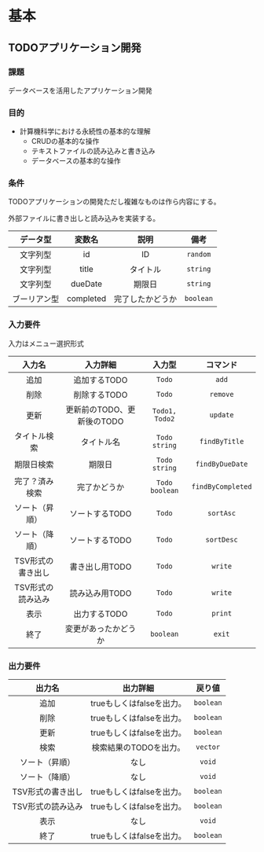 # 基本

## TODOアプリケーション開発

### 課題

データベースを活用したアプリケーション開発

### 目的

- 計算機科学における永続性の基本的な理解
  - CRUDの基本的な操作
  - テキストファイルの読み込みと書き込み
  - データベースの基本的な操作

### 条件

TODOアプリケーションの開発ただし複雑なものは作ら内容にする。

外部ファイルに書き出しと読み込みを実装する。

|   データ型   |  変数名   |       説明       |     備考      |
| :----------: | :-------: | :--------------: | :-----------: |
|   文字列型   |    id     |        ID        | ```random```  |
|   文字列型   |   title   |     タイトル     | ```string```  |
|   文字列型   |  dueDate  |      期限日      | ```string```  |
| ブーリアン型 | completed | 完了したかどうか | ```boolean``` |

### 入力要件

入力はメニュー選択形式

|      入力名       |          入力詳細          |       入力型       |       コマンド        |
| :---------------: | :------------------------: | :----------------: | :-------------------: |
|       追加        |        追加するTODO        |     ```Todo```     |       ```add```       |
|       削除        |        削除するTODO        |     ```Todo```     |     ```remove```      |
|       更新        | 更新前のTODO、更新後のTODO | ```Todo1, Todo2``` |     ```update```      |
|   タイトル検索    |         タイトル名         | ```Todo string```  |   ```findByTitle```   |
|    期限日検索     |           期限日           | ```Todo string```  |  ```findByDueDate```  |
|  完了？済み検索   |        完了かどうか        | ```Todo boolean``` | ```findByCompleted``` |
|  ソート（昇順）   |       ソートするTODO       |     ```Todo```     |     ```sortAsc```     |
|  ソート（降順）   |       ソートするTODO       |     ```Todo```     |    ```sortDesc```     |
| TSV形式の書き出し |       書き出し用TODO       |     ```Todo```     |      ```write```      |
| TSV形式の読み込み |       読み込み用TODO       |     ```Todo```     |      ```write```      |
|       表示        |        出力するTODO        |     ```Todo```     |      ```print```      |
|       終了        |    変更があったかどうか    |   ```boolean```    |      ```exit```       |

### 出力要件

|      出力名       |         出力詳細          |    戻り値     |
| :---------------: | :-----------------------: | :-----------: |
|       追加        | trueもしくはfalseを出力。 | ```boolean``` |
|       削除        | trueもしくはfalseを出力。 | ```boolean``` |
|       更新        | trueもしくはfalseを出力。 | ```boolean``` |
|       検索        |  検索結果のTODOを出力。   | ```vector```  |
|  ソート（昇順）   |           なし            |  ```void```   |
|  ソート（降順）   |           なし            |  ```void```   |
| TSV形式の書き出し | trueもしくはfalseを出力。 | ```boolean``` |
| TSV形式の読み込み | trueもしくはfalseを出力。 | ```boolean``` |
|       表示        |           なし            |  ```void```   |
|       終了        | trueもしくはfalseを出力。 | ```boolean``` |
